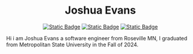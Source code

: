 <div align="center">
  
  # Joshua Evans


  [![Static Badge](https://img.shields.io/badge/Linked-In-blue?style=plastic&labelColor=white&color=%230A66C2)](https://www.linkedin.com/in/joshgevans)  [![Static Badge](https://img.shields.io/badge/%20email--blue?style=plastic&logo=minutemailer&logoColor=white&labelColor=blue)](mailto:joshgevans222@gmail.com) [![Static Badge](https://img.shields.io/badge/github--white?style=plastic&logo=github&logoColor=black&labelColor=white)](https://github.com/joshua-Evans-1) 

</div>

Hi i am Joshua Evans a software engineer from Roseville MN, I graduated from Metropolitan State University in the Fall of 2024.



<!--
**joshua-Evans-1/joshua-Evans-1** is a ✨ _special_ ✨ repository because its `README.md` (this file) appears on your GitHub profile.

Here are some ideas to get you started:

- 🔭 I’m currently working on ...
- 🌱 I’m currently learning ...
- 👯 I’m looking to collaborate on ...
- 🤔 I’m looking for help with ...
- 💬 Ask me about ...
- 📫 How to reach me: ...
- 😄 Pronouns: ...
- ⚡ Fun fact: ...
-->
